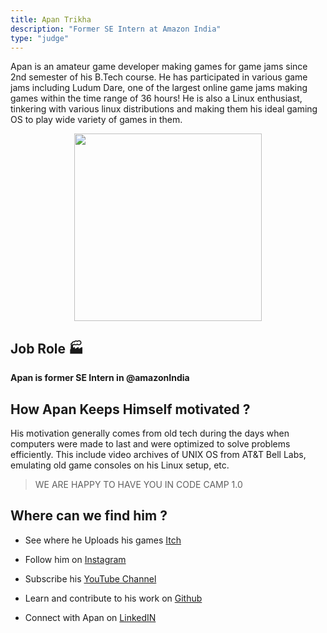 ```yaml
---
title: Apan Trikha
description: "Former SE Intern at Amazon India"
type: "judge"
---
```


Apan is an amateur game developer making games for game jams since 2nd semester of his B.Tech course. He has participated in various game jams including Ludum Dare, one of the largest online game jams making games within the time range of 36 hours! He is also a Linux enthusiast, tinkering with various linux distributions and making them his ideal gaming OS to play wide variety of games in them.

<p align="center">
     <img src="https://github.com/ISTESRMNCR/CODE-CAMP-2020/tree/master/content/JudgeAssets/ApanTrikha.jpeg" height="300" />
</p>

## Job Role 🏭

**Apan is former SE Intern in @amazonIndia**

## How Apan Keeps Himself motivated ?

His motivation generally comes from old tech during the days when computers were made to last and were optimized to solve problems efficiently.
This include video archives of UNIX OS from AT&T Bell Labs, emulating old game consoles on his Linux setup, etc.

> WE ARE HAPPY TO HAVE YOU IN CODE CAMP 1.0

## Where can we find him ?

- See where he Uploads his games [Itch](https://pixeltrik.itch.io/)

- Follow him on [Instagram](https://www.instagram.com/pixeltrik07/)

- Subscribe his [YouTube Channel](https://www.youtube.com/channel/UCcG-iuhKrJNsIwpGt4fJUtA)

- Learn and contribute to his work on [Github](https://github.com/triko88)

- Connect with Apan on [LinkedIN](https://in.linkedin.com/in/apan-trikha-92737b159)